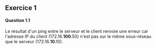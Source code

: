 ## Exercice 1

#### Question 1.1

Le résultat d'un ping entre le serveur et le client renvoie une erreur car l'adresse IP du client (172.16.**100**.50) n'est pas sur le même sous-réseau que le serveur (172.16.**10**.10).
